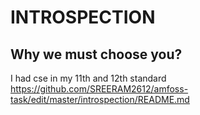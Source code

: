 # INTROSPECTION


## Why we must choose you?

I had cse in my 11th and 12th standard https://github.com/SREERAM2612/amfoss-task/edit/master/introspection/README.md
